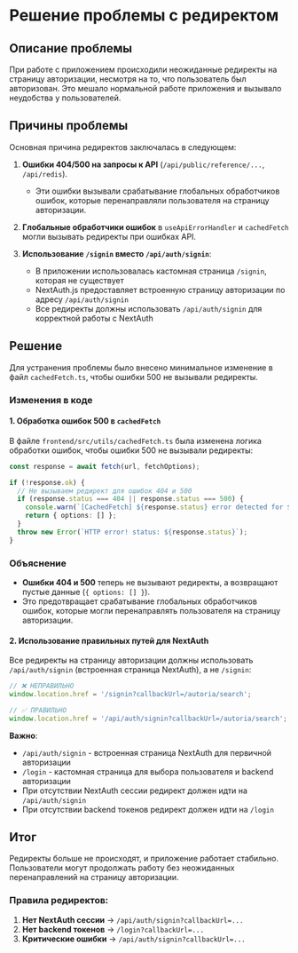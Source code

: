 # Решение проблемы с редиректом

## Описание проблемы

При работе с приложением происходили неожиданные редиректы на страницу авторизации, несмотря на то, что пользователь был авторизован. Это мешало нормальной работе приложения и вызывало неудобства у пользователей.

## Причины проблемы

Основная причина редиректов заключалась в следующем:

1. **Ошибки 404/500 на запросы к API** (`/api/public/reference/...`, `/api/redis`).
   - Эти ошибки вызывали срабатывание глобальных обработчиков ошибок, которые перенаправляли пользователя на страницу авторизации.

2. **Глобальные обработчики ошибок** в `useApiErrorHandler` и `cachedFetch` могли вызывать редиректы при ошибках API.

3. **Использование `/signin` вместо `/api/auth/signin`**:
   - В приложении использовалась кастомная страница `/signin`, которая не существует
   - NextAuth.js предоставляет встроенную страницу авторизации по адресу `/api/auth/signin`
   - Все редиректы должны использовать `/api/auth/signin` для корректной работы с NextAuth

## Решение

Для устранения проблемы было внесено минимальное изменение в файл `cachedFetch.ts`, чтобы ошибки 500 не вызывали редиректы.

### Изменения в коде

#### 1. Обработка ошибок 500 в `cachedFetch`

В файле `frontend/src/utils/cachedFetch.ts` была изменена логика обработки ошибок, чтобы ошибки 500 не вызывали редиректы:

```typescript
const response = await fetch(url, fetchOptions);

if (!response.ok) {
  // Не вызываем редирект для ошибок 404 и 500
  if (response.status === 404 || response.status === 500) {
    console.warn(`[CachedFetch] ${response.status} error detected for ${url}, returning empty data`);
    return { options: [] };
  }
  throw new Error(`HTTP error! status: ${response.status}`);
}
```

### Объяснение

- **Ошибки 404 и 500** теперь не вызывают редиректы, а возвращают пустые данные (`{ options: [] }`).
- Это предотвращает срабатывание глобальных обработчиков ошибок, которые могли перенаправлять пользователя на страницу авторизации.

#### 2. Использование правильных путей для NextAuth

Все редиректы на страницу авторизации должны использовать `/api/auth/signin` (встроенная страница NextAuth), а не `/signin`:

```typescript
// ❌ НЕПРАВИЛЬНО
window.location.href = '/signin?callbackUrl=/autoria/search';

// ✅ ПРАВИЛЬНО
window.location.href = '/api/auth/signin?callbackUrl=/autoria/search';
```

**Важно**:
- `/api/auth/signin` - встроенная страница NextAuth для первичной авторизации
- `/login` - кастомная страница для выбора пользователя и backend авторизации
- При отсутствии NextAuth сессии редирект должен идти на `/api/auth/signin`
- При отсутствии backend токенов редирект должен идти на `/login`

## Итог

Редиректы больше не происходят, и приложение работает стабильно. Пользователи могут продолжать работу без неожиданных перенаправлений на страницу авторизации.

### Правила редиректов:

1. **Нет NextAuth сессии** → `/api/auth/signin?callbackUrl=...`
2. **Нет backend токенов** → `/login?callbackUrl=...`
3. **Критические ошибки** → `/api/auth/signin?callbackUrl=...`